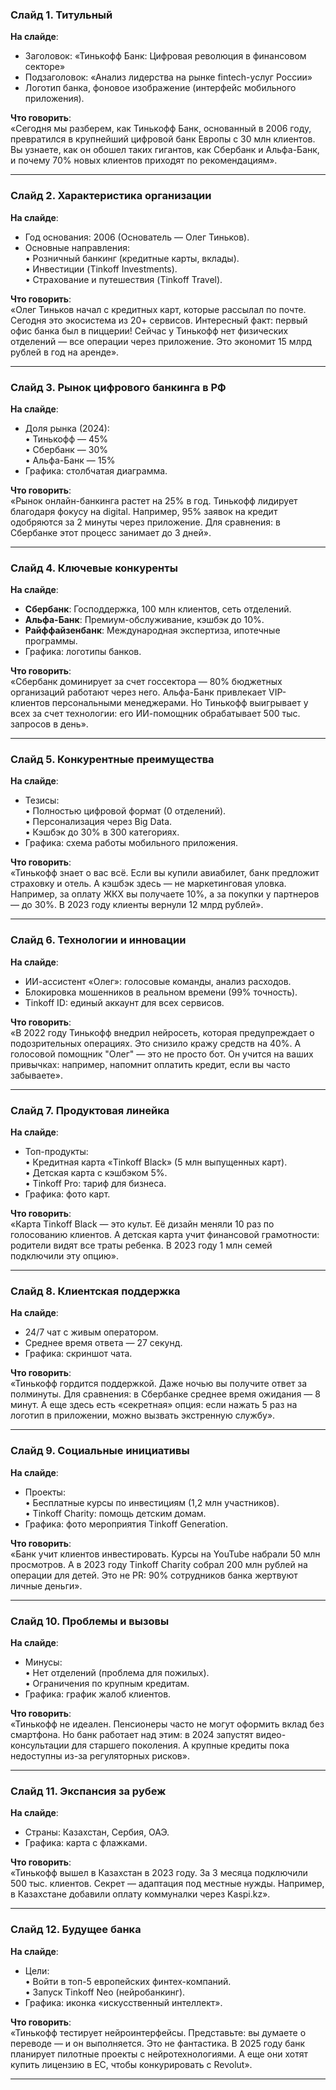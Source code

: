 ### **Слайд 1. Титульный**  
**На слайде**:  
- Заголовок: «Тинькофф Банк: Цифровая революция в финансовом секторе»  
- Подзаголовок: «Анализ лидерства на рынке fintech-услуг России»  
- Логотип банка, фоновое изображение (интерфейс мобильного приложения).  

**Что говорить**:  
«Сегодня мы разберем, как Тинькофф Банк, основанный в 2006 году, превратился в крупнейший цифровой банк Европы с 30 млн клиентов. Вы узнаете, как он обошел таких гигантов, как Сбербанк и Альфа-Банк, и почему 70% новых клиентов приходят по рекомендациям».

---

### **Слайд 2. Характеристика организации**  
**На слайде**:  
- Год основания: 2006 (Основатель — Олег Тиньков).  
- Основные направления:  
  • Розничный банкинг (кредитные карты, вклады).  
  • Инвестиции (Tinkoff Investments).  
  • Страхование и путешествия (Tinkoff Travel).  

**Что говорить**:  
«Олег Тиньков начал с кредитных карт, которые рассылал по почте. Сегодня это экосистема из 20+ сервисов. Интересный факт: первый офис банка был в пиццерии! Сейчас у Тинькофф нет физических отделений — все операции через приложение. Это экономит 15 млрд рублей в год на аренде».

---

### **Слайд 3. Рынок цифрового банкинга в РФ**  
**На слайде**:  
- Доля рынка (2024):  
  • Тинькофф — 45%  
  • Сбербанк — 30%  
  • Альфа-Банк — 15%  
- Графика: столбчатая диаграмма.  

**Что говорить**:  
«Рынок онлайн-банкинга растет на 25% в год. Тинькофф лидирует благодаря фокусу на digital. Например, 95% заявок на кредит одобряются за 2 минуты через приложение. Для сравнения: в Сбербанке этот процесс занимает до 3 дней».

---

### **Слайд 4. Ключевые конкуренты**  
**На слайде**:  
- **Сбербанк**: Господдержка, 100 млн клиентов, сеть отделений.  
- **Альфа-Банк**: Премиум-обслуживание, кэшбэк до 10%.  
- **Райффайзенбанк**: Международная экспертиза, ипотечные программы.  
- Графика: логотипы банков.  

**Что говорить**:  
«Сбербанк доминирует за счет госсектора — 80% бюджетных организаций работают через него. Альфа-Банк привлекает VIP-клиентов персональными менеджерами. Но Тинькофф выигрывает у всех за счет технологии: его ИИ-помощник обрабатывает 500 тыс. запросов в день».

---

### **Слайд 5. Конкурентные преимущества**  
**На слайде**:  
- Тезисы:  
  • Полностью цифровой формат (0 отделений).  
  • Персонализация через Big Data.  
  • Кэшбэк до 30% в 300 категориях.  
- Графика: схема работы мобильного приложения.  

**Что говорить**:  
«Тинькофф знает о вас всё. Если вы купили авиабилет, банк предложит страховку и отель. А кэшбэк здесь — не маркетинговая уловка. Например, за оплату ЖКХ вы получаете 10%, а за покупки у партнеров — до 30%. В 2023 году клиенты вернули 12 млрд рублей».

---

### **Слайд 6. Технологии и инновации**  
**На слайде**:  
- ИИ-ассистент «Олег»: голосовые команды, анализ расходов.  
- Блокировка мошенников в реальном времени (99% точность).  
- Tinkoff ID: единый аккаунт для всех сервисов.  

**Что говорить**:  
«В 2022 году Тинькофф внедрил нейросеть, которая предупреждает о подозрительных операциях. Это снизило кражу средств на 40%. А голосовой помощник "Олег" — это не просто бот. Он учится на ваших привычках: например, напомнит оплатить кредит, если вы часто забываете».

---

### **Слайд 7. Продуктовая линейка**  
**На слайде**:  
- Топ-продукты:  
  • Кредитная карта «Tinkoff Black» (5 млн выпущенных карт).  
  • Детская карта с кэшбэком 5%.  
  • Tinkoff Pro: тариф для бизнеса.  
- Графика: фото карт.  

**Что говорить**:  
«Карта Tinkoff Black — это культ. Её дизайн меняли 10 раз по голосованию клиентов. А детская карта учит финансовой грамотности: родители видят все траты ребенка. В 2023 году 1 млн семей подключили эту опцию».

---

### **Слайд 8. Клиентская поддержка**  
**На слайде**:  
- 24/7 чат с живым оператором.  
- Среднее время ответа — 27 секунд.  
- Графика: скриншот чата.  

**Что говорить**:  
«Тинькофф гордится поддержкой. Даже ночью вы получите ответ за полминуты. Для сравнения: в Сбербанке среднее время ожидания — 8 минут. А еще здесь есть «секретная» опция: если нажать 5 раз на логотип в приложении, можно вызвать экстренную службу».

---

### **Слайд 9. Социальные инициативы**  
**На слайде**:  
- Проекты:  
  • Бесплатные курсы по инвестициям (1,2 млн участников).  
  • Tinkoff Charity: помощь детским домам.  
- Графика: фото мероприятия Tinkoff Generation.  

**Что говорить**:  
«Банк учит клиентов инвестировать. Курсы на YouTube набрали 50 млн просмотров. А в 2023 году Tinkoff Charity собрал 200 млн рублей на операции для детей. Это не PR: 90% сотрудников банка жертвуют личные деньги».

---

### **Слайд 10. Проблемы и вызовы**  
**На слайде**:  
- Минусы:  
  • Нет отделений (проблема для пожилых).  
  • Ограничения по крупным кредитам.  
- Графика: график жалоб клиентов.  

**Что говорить**:  
«Тинькофф не идеален. Пенсионеры часто не могут оформить вклад без смартфона. Но банк работает над этим: в 2024 запустят видео-консультации для старшего поколения. А крупные кредиты пока недоступны из-за регуляторных рисков».

---

### **Слайд 11. Экспансия за рубеж**  
**На слайде**:  
- Страны: Казахстан, Сербия, ОАЭ.  
- Графика: карта с флажками.  

**Что говорить**:  
«Тинькофф вышел в Казахстан в 2023 году. За 3 месяца подключили 500 тыс. клиентов. Секрет — адаптация под местные нужды. Например, в Казахстане добавили оплату коммуналки через Kaspi.kz».

---

### **Слайд 12. Будущее банка**  
**На слайде**:  
- Цели:  
  • Войти в топ-5 европейских финтех-компаний.  
  • Запуск Tinkoff Neo (нейробанкинг).  
- Графика: иконка «искусственный интеллект».  

**Что говорить**:  
«Тинькофф тестирует нейроинтерфейсы. Представьте: вы думаете о переводе — и он выполняется. Это не фантастика. В 2025 году банк планирует пилотные проекты с нейротехнологиями. А еще они хотят купить лицензию в ЕС, чтобы конкурировать с Revolut».

---
